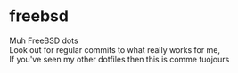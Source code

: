 # freebsd
Muh FreeBSD dots \
Look out for regular commits to what really works for me,\
If you've seen my other dotfiles then this is comme tuojours

